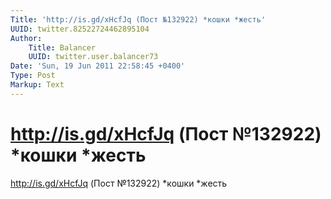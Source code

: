 ```yaml
---
Title: 'http://is.gd/xHcfJq (Пост №132922) *кошки *жесть'
UUID: twitter.82522724462895104
Author:
    Title: Balancer
    UUID: twitter.user.balancer73
Date: 'Sun, 19 Jun 2011 22:58:45 +0400'
Type: Post
Markup: Text
---
```


# http://is.gd/xHcfJq (Пост №132922) *кошки *жесть

http://is.gd/xHcfJq (Пост №132922) *кошки *жесть